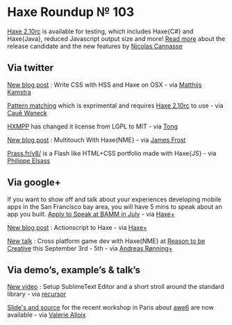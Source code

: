 [_template]: roundup.html
# Haxe Roundup № 103

[Haxe 2.10rc][link 1] is available for testing, which includes Haxe{C#} and Haxe{Java}, reduced Javascript output size and more! [Read more][link 2] about the release candidate and the new features by [Nicolas Cannasse][link 3]

## Via twitter

[New blog post][link 4] : Write CSS with HSS and Haxe on OSX - via [Matthijs Kamstra][link 5]

[Pattern matching][link 6] which is exprimental and requires [Haxe 2.10rc][link 7] to use - via [Cauê Waneck][link 8]

[HXMPP][link 9] has changed it license from LGPL to MIT - via [Tong][link 10]

[New blog post][link 11] : Multitouch With Haxe{NME} - via [James Frost][link 12]

[Prass.fr/v8/][link 13] is a Flash like HTML+CSS portfolio made with Haxe{JS} - via [Philippe Elsass][link 14]

## Via google+

If you want to show off and talk about your experiences developing mobile apps in the San Francisco bay area, you will have 5 mins to speak about an app you built. [Apply to Speak at BAMM in July][link 15] - via [Haxe+][link 16]

[New blog post][link 17] : Actionscript to Haxe - via [Haxe+][link 18]

[New talk][link 19] : Cross platform game dev with Haxe{NME} at [Reason to be Creative][link 20] this September 3rd - 5th - via [Andreas Rønning+][link 21]

## Via demo’s, example’s &amp; talk’s

[New video][link 22] : Setup SublimeText Editor and a short stroll around the standard library - via [recursor][link 23]

[Slide's and source][link 24] for the recent workshop in Paris about [awe6][link 25] are now available - via [Valerie Alloix][link 26]

[link 1]: http://haxe.org/download#manual-install "Haxe 2.10rc"
[link 2]: http://ncannasse.fr/blog/haxe_2_10_rc "Read more"
[link 3]: https://www.twitter.com/ncannasse "Nicolas Cannasse"
[link 4]: http://www.matthijskamstra.nl/blog/index.php/2012/06/21/write-css-with-hss-and-haxe-on-osx/ "New blog post"
[link 5]: https://www.twitter.com/MatthijsKamstra "Matthijs Kamstra"
[link 6]: https://github.com/m22spencer/CxPatternMatch/ "Pattern matching"
[link 7]: http://haxe.org/download#manual-install "Haxe 2.10rc"
[link 8]: https://www.twitter.com/cwaneck "Cauê Waneck"
[link 9]: https://github.com/tong/hxmpp "HXMPP"
[link 10]: https://www.twitter.com/disktree "Tong"
[link 11]: http://blog.jamesfrost.co.uk/2012/06/25/multitouch-with-haxe-nme/ "New blog post"
[link 12]: https://twitter.com/frosty "James Frost"
[link 13]: http://prass.fr/v8/ "Prass.fr/v8/"
[link 14]: https://www.twitter.com/elsassph "Philippe Elsass"
[link 15]: https://docs.google.com/spreadsheet/viewform?fromEmail=true&amp;formkey=dDZSSUJJVThiV3ozaWNhWmZFSWZGNnc6MQ "Apply to Speak at BAMM in July"
[link 16]: https://plus.google.com/113704686911055424796/posts/WYrgjx5Kc4i "Haxe+"
[link 17]: http://blog.pixelami.com/2012/06/actionscript-to-haxe/ "New blog post"
[link 18]: https://plus.google.com/113704686911055424796/posts/N8TtzZZYRsY "Haxe+"
[link 19]: http://reasonstobecreative.com/speakers/index.php?id=andreasronning "New talk"
[link 20]: http://reasonstobecreative.com/ "Reason to be Creative"
[link 21]: https://plus.google.com/100343108333442407381/posts "Andreas Rønning+"
[link 22]: http://www.youtube.com/watch?v=0a2FIEi5UnU&amp;feature=youtu.be "New video"
[link 23]: https://www.twitter.com/recursor "recursor"
[link 24]: http://workshops.elimak.com/awe6june12/ "Slide&#8217;s and source"
[link 25]: http://code.google.com/p/awe6/ "awe6"
[link 26]: https://www.twitter.com/elimak "Valerie Alloix"

